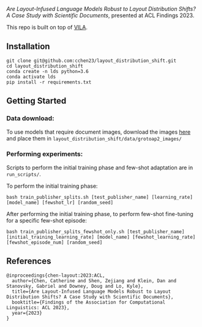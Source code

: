 _Are Layout-Infused Language Models Robust to Layout Distribution Shifts? A Case Study with Scientific Documents_, presented at ACL Findings 2023.

This repo is built on top of [VILA](https://github.com/allenai/VILA).

## Installation
```
git clone git@github.com:cchen23/layout_distribution_shift.git
cd layout_distribution_shift
conda create -n lds python=3.6
conda activate lds
pip install -r requirements.txt
```

## Getting Started

### Data download:
To use models that require document images, download the images [here](https://ai2-s2-research-public.s3.us-west-2.amazonaws.com/layout-distribution-shift-acl-2023/all_images_20230524.tar.gz) and place them in `layout_distribution_shift/data/grotoap2_images/`

### Performing experiments:
Scripts to perform the initial training phase and few-shot adaptation are in `run_scripts/`.

To perform the initial training phase:
```
bash train_publisher_splits.sh [test_publisher_name] [learning_rate] [model_name] [fewshot_lr] [random_seed]
```

After performing the initial training phase, to perform few-shot fine-tuning for a specific few-shot episode:
```
bash train_publisher_splits_fewshot_only.sh [test_publisher_name] [initial_training_learning_rate] [model_name] [fewshot_learning_rate] [fewshot_episode_num] [random_seed]
```

## References
```
@inproceedings{chen-layout:2023:ACL,
  author={Chen, Catherine and Shen, Zejiang and Klein, Dan and Stanovsky, Gabriel and Downey, Doug and Lo, Kyle},
  title={Are Layout-Infused Language Models Robust to Layout Distribution Shifts? A Case Study with Scientific Documents},
  booktitle={Findings of the Association for Computational Linguistics: ACL 2023},
  year={2023}
}
```
